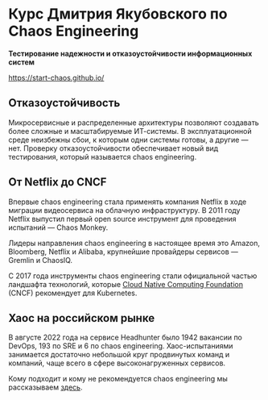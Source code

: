 # Курс Дмитрия Якубовского по Chaos Engineering

**Тестирование надежности и отказоустойчивости информационных систем**

<https://start-chaos.github.io/>

## Отказоустойчивость

Микросервисные и распределенные архитектуры позволяют создавать более сложные и масштабируемые ИТ-системы.
В эксплуатационной среде неизбежны сбои, к которым одни системы готовы, а другие — нет.
Проверку отказоустойчивости обеспечивает новый вид тестирования, который называется chaos engineering.

## От Netflix до CNCF

Впервые chaos engineering стала применять компания Netflix в ходе миграции видеосервиса на облачную инфраструктуру. В 2011 году Netflix выпустил первый open source инструмент для проведения испытаний — Chaos Monkey.

Лидеры направления chaos engineering в настоящее время это Amazon, Bloomberg, Netflix и Alibaba,
крупнейшие провайдеры сервисов — Gremlin и ChaosIQ.

С 2017 года инструменты chaos engineering стали официальной частью ландшафта технологий,
которые [Cloud Native Computing Foundation](https://www.cncf.io/) (CNCF) рекомендует для Kubernetes.

## Хаос на российском рынке

В августе 2022 года на сервисе Headhunter было 1942 вакансии по DevOps, 193 по SRE и 6 по chaos engineering. Хаос-испытаниями занимается достаточно небольшой круг продвинутых команд и компаний,
чаще всего в сфере высоконагруженных сервисов.

Кому подходит и кому не рекомендуется chaos engineering мы рассказываем [здесь](scope.md).
